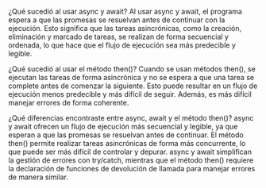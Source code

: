 ¿Qué sucedió al usar async y await?
Al usar async y await, el programa espera a que las promesas se resuelvan antes de continuar con la ejecución. Esto significa que las tareas asincrónicas, como la creación, eliminación y marcado de tareas, se realizan de forma secuencial y ordenada, lo que hace que el flujo de ejecución sea más predecible y legible.

¿Qué sucedió al usar el método then()?
Cuando se usan métodos then(), se ejecutan las tareas de forma asincrónica y no se espera a que una tarea se complete antes de comenzar la siguiente. Esto puede resultar en un flujo de ejecución menos predecible y más difícil de seguir. Además, es más difícil manejar errores de forma coherente.

¿Qué diferencias encontraste entre async, await y el método then()?
async y await ofrecen un flujo de ejecución más secuencial y legible, ya que esperan a que las promesas se resuelvan antes de continuar.
El método then() permite realizar tareas asincrónicas de forma más concurrente, lo que puede ser más difícil de controlar y depurar.
async y await simplifican la gestión de errores con try/catch, mientras que el método then() requiere la declaración de funciones de devolución de llamada para manejar errores de manera similar.
